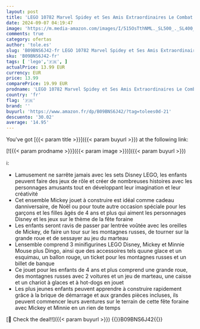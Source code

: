 ```yaml
---
layout: post
title: 'LEGO 10782 Marvel Spidey et Ses Amis Extraordinaires Le Combat des Camions  Hulk Contre Le Rhino  Jouet Enfants +4 Ans'
date: 2024-09-07 04:19:47
image: 'https://m.media-amazon.com/images/I/515OsTthNML._SL500_._SL400_.jpg'
comments: true
category: ofertas
author: 'tole.es'
slug: 'B09BNS6J42-fr LEGO 10782 Marvel Spidey et Ses Amis Extraordinaires Le...'
sku: 'B09BNS6J42-fr'
tags: [ 'lego','🇫🇷', ]
actualPrice: 13.99 EUR
currency: EUR
price: 13.99
comparePrice: 19.99 EUR
prodname: 'LEGO 10782 Marvel Spidey et Ses Amis Extraordinaires Le Combat des Camions  Hulk Contre Le Rhino  Jouet Enfants +4 Ans'
country: 'fr'
flag: '🇫🇷'
brand: ''
buyurl: 'https://www.amazon.fr/dp/B09BNS6J42/?tag=tolees0d-21'
descuento: '30.02'
average: '14.95'
---
```


You've got [{{< param title >}}]({{< param buyurl >}}) at the following link:

[![{{< param prodname >}}]({{< param image >}})]({{< param buyurl >}})

ℹ️:

- Lamusement ne sarrête jamais avec les sets Disney LEGO, les enfants peuvent faire des jeux de rôle et créer de nombreuses histoires avec les personnages amusants tout en développant leur imagination et leur créativité
- Cet ensemble Mickey jouet à construire est idéal comme cadeau danniversaire, de Noël ou pour toute autre occasion spéciale pour les garçons et les filles âgés de 4 ans et plus qui aiment les personnages Disney et les jeux sur le thème de la fête foraine
- Les enfants seront ravis de passer par lentrée voûtée avec les oreilles de Mickey, de faire un tour sur les montagnes russes, de tourner sur la grande roue et de sessayer au jeu du marteau
- Lensemble comprend 3 minifigurines LEGO Disney, Mickey et Minnie Mouse plus Dingo, ainsi que des accessoires tels quune glace et un esquimau, un ballon rouge, un ticket pour les montagnes russes et un billet de banque
- Ce jouet pour les enfants de 4 ans et plus comprend une grande roue, des montagnes russes avec 2 voitures et un jeu de marteau, une caisse et un chariot à glaces et à hot-dogs en jouet
- Les plus jeunes enfants peuvent apprendre à construire rapidement grâce à la brique de démarrage et aux grandes pièces incluses, ils peuvent commencer leurs aventures sur le terrain de cette fête foraine avec Mickey et Minnie en un rien de temps

[🛒 Check the deal!!]({{< param buyurl >}})
{{<world>}}B09BNS6J42{{</world>}}

